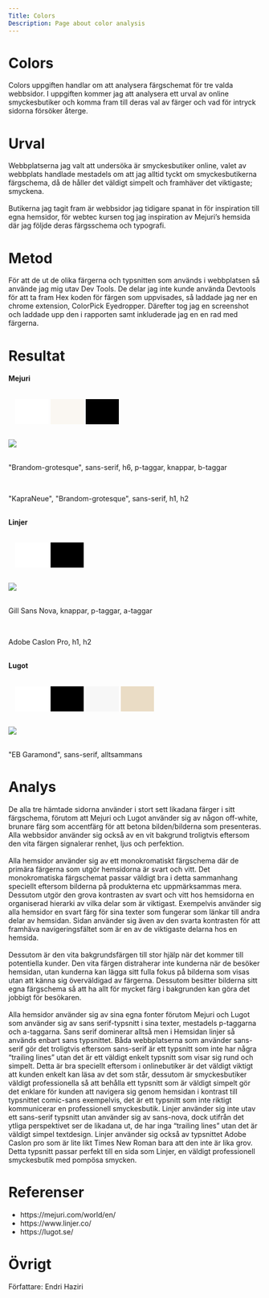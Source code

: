 ```yaml
---
Title: Colors
Description: Page about color analysis
---
```


<div class="main-text">
    <span class="underline"><h1>Colors</h1></span>
    <div class="text">
        <p>Colors uppgiften handlar om att analysera färgschemat för tre valda webbsidor. I uppgiften kommer jag att analysera ett urval av online smyckesbutiker och komma fram till deras val av färger och vad för intryck sidorna försöker återge. </p>
    </div>
    <h1>Urval</h1>
    <div class="text">
        <p>Webbplatserna jag valt att undersöka är smyckesbutiker online, valet av webbplats handlade mestadels om att jag alltid tyckt om smyckesbutikerna färgschema, då de håller det väldigt simpelt och framhäver det viktigaste; smyckena.<br>
        <br>
        Butikerna jag tagit fram är webbsidor jag tidigare spanat in för inspiration till egna hemsidor, för webtec kursen tog jag inspiration av Mejuri’s hemsida där jag följde deras färgsschema och typografi.</p>
    </div>
    <h1>Metod</h1>
    <div class="text">
        <p>För att de ut de olika färgerna och typsnitten som används i webbplatsen så använde jag mig utav Dev Tools. De delar jag inte kunde använda Devtools för att ta fram Hex koden för färgen som uppvisades, så laddade jag ner en chrome extension, ColorPick Eyedropper. Därefter tog jag en screenshot och laddade upp den i rapporten samt inkluderade jag en en rad med färgerna.</p>
    </div>
    <h1>Resultat</h1>
    <div class="wrapper-result">
        <div class="result-container">
            <div class="result-title">
                <h4>Mejuri</h4>
            </div>
            <table style="border-spacing: 4px; border-collapse: separate; margin-left: auto; margin-right: auto; padding: 10px;">
            <tr>
            <td style="height: 50px; width: 50px; background-color: #ffffff">
            <td style="height: 50px; width: 50px; background-color: #faf7f2">
            <td style="height: 50px; width: 50px; background-color: #000000">
            </tr>
            </table>
            <img class="result-img" src="../assets/img/mejuri-pic.png">
            <div class="result-fonts">
                <br>
                <p>"Brandom-grotesque", sans-serif, h6, p-taggar, knappar, b-taggar</p>
                <br>
                <p>"KapraNeue", "Brandom-grotesque", sans-serif, h1, h2</p>
            </div>
        </div>
        <div class="result-container2">
            <div class="result-title">
                <h4 style="margin-top: 30px;">Linjer</h4>
            </div>
            <table style="border-spacing: 4px; border-collapse: separate; margin-left: auto; margin-right: auto; padding: 10px;">
            <tr>
            <td style="height: 50px; width: 50px; background-color: #ffffff">
            <td style="height: 50px; width: 50px; background-color: #000000">
            </tr>
            </table>
            <img class="result-img" src="../assets/img/linjer-pic.png">
            <div class="result-fonts">
                <br>
                <p>Gill Sans Nova, knappar, p-taggar, a-taggar</p>
                <br>
                <p>Adobe Caslon Pro, h1, h2</p>
            </div>
        </div>
        <div class="result-container2">
            <div class="result-title">
                <h4 style="margin-top: 30px;">Lugot</h4>
            </div>
            <table style="border-spacing: 4px; border-collapse: separate; margin-left: auto; margin-right: auto; padding: 10px;">
            <tr>
            <td style="height: 50px; width: 50px; background-color: #ffffff">
            <td style="height: 50px; width: 50px; background-color: #000000">
            <td style="height: 50px; width: 50px; background-color: #f7f7f7">
            <td style="height: 50px; width: 50px; background-color: #eadcc5">
            </tr>
            </table>
            <img class="result-img" src="../assets/img/lugot-pic.png">
            <div class="result-fonts">
                <br>
                <p>"EB Garamond", sans-serif, alltsammans</p>
            </div>
        </div>
    </div>
    <h1>Analys</h1>
    <div class="text">
        <p>De alla tre hämtade sidorna använder i stort sett likadana färger i sitt färgschema, förutom att Mejuri och Lugot använder sig av någon off-white, brunare färg som accentfärg för att betona bilden/bilderna som presenteras. Alla webbsidor använder sig också av en vit bakgrund troligtvis eftersom den vita färgen signalerar renhet, ljus och perfektion.<br><br>
        Alla hemsidor använder sig av ett monokromatiskt färgschema där de primära färgerna som utgör hemsidorna är svart och vitt. Det monokromatiska färgschemat passar väldigt bra i detta sammanhang speciellt eftersom bilderna på produkterna etc uppmärksammas mera. Dessutom utgör den grova kontrasten av svart och vitt hos hemsidorna en organiserad hierarki av vilka delar som är viktigast. Exempelvis använder sig alla hemsidor en svart färg för sina texter som fungerar som länkar till andra delar av hemsidan. Sidan använder sig även av den svarta kontrasten för att framhäva navigeringsfältet som är en av de viktigaste delarna hos en hemsida.<br><br>
        Dessutom är den vita bakgrundsfärgen till stor hjälp när det kommer till potentiella kunder. Den vita färgen distraherar inte kunderna när de besöker hemsidan, utan kunderna kan lägga sitt fulla fokus på bilderna som visas utan att känna sig överväldigad av färgerna. Dessutom besitter bilderna sitt egna färgschema så att ha allt för mycket färg i bakgrunden kan göra det jobbigt för besökaren.<br><br>
        Alla hemsidor använder sig av sina egna fonter förutom Mejuri och Lugot som använder sig av sans serif-typsnitt i sina texter, mestadels p-taggarna och a-taggarna. Sans serif dominerar alltså men i Hemsidan linjer så används enbart sans typsnittet. Båda webbplatserna som använder sans-serif gör det troligtvis eftersom sans-serif är ett typsnitt som inte har några “trailing lines” utan det är ett väldigt enkelt typsnitt som visar sig rund och simpelt. Detta är bra speciellt eftersom i onlinebutiker är det väldigt viktigt att kunden enkelt kan läsa av det som står, dessutom är smyckesbutiker väldigt professionella så att behålla ett typsnitt som är väldigt simpelt gör det enklare för kunden att navigera sig genom hemsidan i kontrast till typsnittet comic-sans exempelvis, det är ett typsnitt som inte riktigt kommunicerar en professionell smyckesbutik. Linjer använder sig inte utav ett sans-serif typsnitt utan använder sig av sans-nova, dock utifrån det ytliga perspektivet ser de likadana ut, de har inga “trailing lines” utan det är väldigt simpel textdesign. Linjer använder sig också av typsnittet Adobe Caslon pro som är lite likt Times New Roman bara att den inte är lika grov. Detta typsnitt passar perfekt till en sida som Linjer, en väldigt professionell smyckesbutik med pompösa smycken.</p>
    </div>
    <h1>Referenser</h1>
    <div class="text">
        <ul class="reference-list">
            <li><a src="https://mejuri.com/world/en/">https://mejuri.com/world/en/</a></li>
            <li><a src="https://www.linjer.co/">https://www.linjer.co/</a></li>
            <li><a src="https://lugot.se/">https://lugot.se/</a></li>
        </ul>
    </div>
    <h1>Övrigt</h1>
    <div class="text">
    <p>Författare: Endri Haziri</p>
    </div>
    </div>
    
</div>